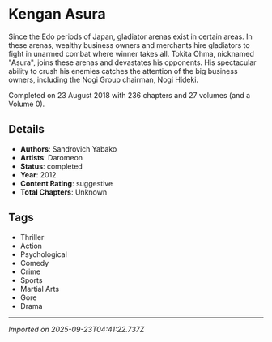# Kengan Asura

Since the Edo periods of Japan, gladiator arenas exist in certain areas. In these arenas, wealthy business owners and merchants hire gladiators to fight in unarmed combat where winner takes all. Tokita Ohma, nicknamed "Asura", joins these arenas and devastates his opponents. His spectacular ability to crush his enemies catches the attention of the big business owners, including the Nogi Group chairman, Nogi Hideki.  
  
Completed on 23 August 2018 with 236 chapters and 27 volumes (and a Volume 0).

## Details
- **Authors**: Sandrovich Yabako
- **Artists**: Daromeon
- **Status**: completed
- **Year**: 2012
- **Content Rating**: suggestive
- **Total Chapters**: Unknown

## Tags
- Thriller
- Action
- Psychological
- Comedy
- Crime
- Sports
- Martial Arts
- Gore
- Drama

---
*Imported on 2025-09-23T04:41:22.737Z*
